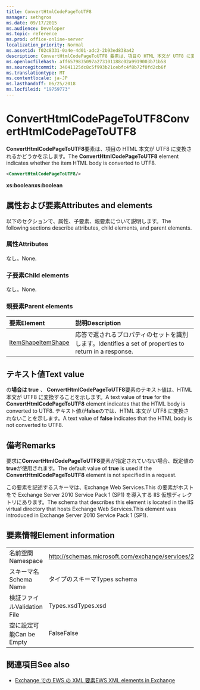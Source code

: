 ```yaml
---
title: ConvertHtmlCodePageToUTF8
manager: sethgros
ms.date: 09/17/2015
ms.audience: Developer
ms.topic: reference
ms.prod: office-online-server
localization_priority: Normal
ms.assetid: f02c8331-0a4e-4d01-adc2-2b93ed838a42
description: ConvertHtmlCodePageToUTF8 要素は、項目の HTML 本文が UTF8 に変換されるかどうかを示します。
ms.openlocfilehash: aff6579835097a273101188c02a9919003b71b58
ms.sourcegitcommit: 34041125dc8c5f993b21cebfc4f8b72f0fd2cb6f
ms.translationtype: MT
ms.contentlocale: ja-JP
ms.lasthandoff: 06/25/2018
ms.locfileid: "19759773"
---
```

# <a name="converthtmlcodepagetoutf8"></a><span data-ttu-id="d7199-103">ConvertHtmlCodePageToUTF8</span><span class="sxs-lookup"><span data-stu-id="d7199-103">ConvertHtmlCodePageToUTF8</span></span>

<span data-ttu-id="d7199-104">**ConvertHtmlCodePageToUTF8**要素は、項目の HTML 本文が UTF8 に変換されるかどうかを示します。</span><span class="sxs-lookup"><span data-stu-id="d7199-104">The **ConvertHtmlCodePageToUTF8** element indicates whether the item HTML body is converted to UTF8.</span></span> 
  
```XML
<ConvertHtmlCodePageToUTF8/>
```

 <span data-ttu-id="d7199-105">**xs:boolean**</span><span class="sxs-lookup"><span data-stu-id="d7199-105">**xs:boolean**</span></span>
## <a name="attributes-and-elements"></a><span data-ttu-id="d7199-106">属性および要素</span><span class="sxs-lookup"><span data-stu-id="d7199-106">Attributes and elements</span></span>

<span data-ttu-id="d7199-107">以下のセクションで、属性、子要素、親要素について説明します。</span><span class="sxs-lookup"><span data-stu-id="d7199-107">The following sections describe attributes, child elements, and parent elements.</span></span>
  
### <a name="attributes"></a><span data-ttu-id="d7199-108">属性</span><span class="sxs-lookup"><span data-stu-id="d7199-108">Attributes</span></span>

<span data-ttu-id="d7199-109">なし。</span><span class="sxs-lookup"><span data-stu-id="d7199-109">None.</span></span>
  
### <a name="child-elements"></a><span data-ttu-id="d7199-110">子要素</span><span class="sxs-lookup"><span data-stu-id="d7199-110">Child elements</span></span>

<span data-ttu-id="d7199-111">なし。</span><span class="sxs-lookup"><span data-stu-id="d7199-111">None.</span></span>
  
### <a name="parent-elements"></a><span data-ttu-id="d7199-112">親要素</span><span class="sxs-lookup"><span data-stu-id="d7199-112">Parent elements</span></span>

|<span data-ttu-id="d7199-113">**要素**</span><span class="sxs-lookup"><span data-stu-id="d7199-113">**Element**</span></span>|<span data-ttu-id="d7199-114">**説明**</span><span class="sxs-lookup"><span data-stu-id="d7199-114">**Description**</span></span>|
|:-----|:-----|
|[<span data-ttu-id="d7199-115">ItemShape</span><span class="sxs-lookup"><span data-stu-id="d7199-115">ItemShape</span></span>](itemshape.md) <br/> |<span data-ttu-id="d7199-116">応答で返されるプロパティのセットを識別します。</span><span class="sxs-lookup"><span data-stu-id="d7199-116">Identifies a set of properties to return in a response.</span></span>  <br/> |
   
## <a name="text-value"></a><span data-ttu-id="d7199-117">テキスト値</span><span class="sxs-lookup"><span data-stu-id="d7199-117">Text value</span></span>

<span data-ttu-id="d7199-118">の**場合は true** 、 **ConvertHtmlCodePageToUTF8**要素のテキスト値は、HTML 本文が UTF8 に変換することを示します。</span><span class="sxs-lookup"><span data-stu-id="d7199-118">A text value of **true** for the **ConvertHtmlCodePageToUTF8** element indicates that the HTML body is converted to UTF8.</span></span> <span data-ttu-id="d7199-119">テキスト値が**false**のでは、HTML 本文が UTF8 に変換されないことを示します。</span><span class="sxs-lookup"><span data-stu-id="d7199-119">A text value of **false** indicates that the HTML body is not converted to UTF8.</span></span> 
  
## <a name="remarks"></a><span data-ttu-id="d7199-120">備考</span><span class="sxs-lookup"><span data-stu-id="d7199-120">Remarks</span></span>

<span data-ttu-id="d7199-121">要求に**ConvertHtmlCodePageToUTF8**要素が指定されていない場合、既定値の**true**が使用されます。</span><span class="sxs-lookup"><span data-stu-id="d7199-121">The default value of **true** is used if the **ConvertHtmlCodePageToUTF8** element is not specified in a request.</span></span> 
  
<span data-ttu-id="d7199-122">この要素を記述するスキーマは、Exchange Web Services.This の要素がホストをで Exchange Server 2010 Service Pack 1 (SP1) を導入する IIS 仮想ディレクトリにあります。</span><span class="sxs-lookup"><span data-stu-id="d7199-122">The schema that describes this element is located in the IIS virtual directory that hosts Exchange Web Services.This element was introduced in Exchange Server 2010 Service Pack 1 (SP1).</span></span>
  
## <a name="element-information"></a><span data-ttu-id="d7199-123">要素情報</span><span class="sxs-lookup"><span data-stu-id="d7199-123">Element information</span></span>

|||
|:-----|:-----|
|<span data-ttu-id="d7199-124">名前空間</span><span class="sxs-lookup"><span data-stu-id="d7199-124">Namespace</span></span>  <br/> |http://schemas.microsoft.com/exchange/services/2006/types  <br/> |
|<span data-ttu-id="d7199-125">スキーマ名</span><span class="sxs-lookup"><span data-stu-id="d7199-125">Schema Name</span></span>  <br/> |<span data-ttu-id="d7199-126">タイプのスキーマ</span><span class="sxs-lookup"><span data-stu-id="d7199-126">Types schema</span></span>  <br/> |
|<span data-ttu-id="d7199-127">検証ファイル</span><span class="sxs-lookup"><span data-stu-id="d7199-127">Validation File</span></span>  <br/> |<span data-ttu-id="d7199-128">Types.xsd</span><span class="sxs-lookup"><span data-stu-id="d7199-128">Types.xsd</span></span>  <br/> |
|<span data-ttu-id="d7199-129">空に設定可能</span><span class="sxs-lookup"><span data-stu-id="d7199-129">Can be Empty</span></span>  <br/> |<span data-ttu-id="d7199-130">False</span><span class="sxs-lookup"><span data-stu-id="d7199-130">False</span></span>  <br/> |
   
## <a name="see-also"></a><span data-ttu-id="d7199-131">関連項目</span><span class="sxs-lookup"><span data-stu-id="d7199-131">See also</span></span>



- [<span data-ttu-id="d7199-132">Exchange での EWS の XML 要素</span><span class="sxs-lookup"><span data-stu-id="d7199-132">EWS XML elements in Exchange</span></span>](ews-xml-elements-in-exchange.md)

